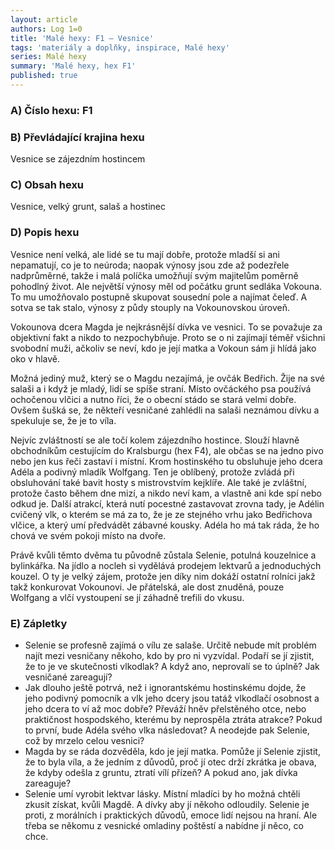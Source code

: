 ```yaml
---
layout: article
authors: Log 1=0
title: 'Malé hexy: F1 – Vesnice'
tags: 'materiály a doplňky, inspirace, Malé hexy'
series: Malé hexy
summary: 'Malé hexy, hex F1'
published: true
---
```


### A) Číslo hexu: F1

### B) Převládající krajina hexu

Vesnice se zájezdním hostincem

### C) Obsah hexu

Vesnice, velký grunt, salaš a hostinec

### D) Popis hexu

Vesnice není velká, ale lidé se tu mají dobře, protože mladší si ani nepamatují, co je to neúroda; naopak výnosy jsou zde až podezřele nadprůměrné, takže i malá políčka umožňují svým majitelům poměrně pohodlný život. Ale největší výnosy měl od počátku grunt sedláka Vokouna. To mu umožňovalo postupně skupovat sousední pole a najímat čeleď. A sotva se tak stalo, výnosy z půdy stouply na Vokounovskou úroveň.

Vokounova dcera Magda je nejkrásnější dívka ve vesnici. To se považuje za objektivní fakt a nikdo to nezpochybňuje. Proto se o ni zajímají téměř všichni svobodní muži, ačkoliv se neví, kdo je její matka a Vokoun sám ji hlídá jako oko v hlavě.

Možná jediný muž, který se o Magdu nezajímá, je ovčák Bedřich. Žije na své salaši a i když je mladý, lidí se spíše straní. Místo ovčáckého psa používá ochočenou vlčici a nutno říci, že o obecní stádo se stará velmi dobře. Ovšem šušká se, že někteří vesničané zahlédli na salaši neznámou dívku a spekuluje se, že je to víla.

Nejvíc zvláštností se ale točí kolem zájezdního hostince. Slouží hlavně obchodníkům cestujícím do Kralsburgu (hex F4), ale občas se na jedno pivo nebo jen kus řeči zastaví i místní. Krom hostinského tu obsluhuje jeho dcera Adéla a podivný mladík Wolfgang. Ten je oblíbený, protože zvládá při obsluhování také bavit hosty s mistrovstvím kejklíře. Ale také je zvláštní, protože často během dne mizí, a nikdo neví kam, a vlastně ani kde spí nebo odkud je. Další atrakcí, která nutí pocestné zastavovat zrovna tady, je Adélin cvičený vlk, o kterém se má za to, že je ze stejného vrhu jako Bedřichova vlčice, a který umí předvádět zábavné kousky. Adéla ho má tak ráda, že ho chová ve svém pokoji místo na dvoře.

Právě kvůli těmto dvěma tu původně zůstala Selenie, potulná kouzelnice a bylinkářka. Na jídlo a nocleh si vydělává prodejem lektvarů a jednoduchých kouzel. O ty je velký zájem, protože jen díky nim dokáží ostatní rolníci jakž takž konkurovat Vokounovi. Je přátelská, ale dost znuděná, pouze Wolfgang a vlčí vystoupení se jí záhadně trefili do vkusu.

### E) Zápletky

- Selenie se profesně zajímá o vílu ze salaše. Určitě nebude mít problém najít mezi vesničany někoho, kdo by pro ni vyzvídal. Podaří se jí zjistit, že to je ve skutečnosti vlkodlak? A když ano, neprovalí se to úplně? Jak vesničané zareagují?
- Jak dlouho ještě potrvá, než i ignorantskému hostinskému dojde, že jeho podivný pomocník a vlk jeho dcery jsou tatáž vlkodlačí osobnost a jeho dcera to ví až moc dobře? Převáží hněv přelstěného otce, nebo praktičnost hospodského, kterému by neprospěla ztráta atrakce? Pokud to první, bude Adéla svého vlka následovat? A neodejde pak Selenie, což by mrzelo celou vesnici?
- Magda by se ráda dozvěděla, kdo je její matka. Pomůže jí Selenie zjistit, že to byla víla, a že jedním z důvodů, proč jí otec drží zkrátka je obava, že kdyby odešla z gruntu, ztratí vílí přízeň? A pokud ano, jak dívka zareaguje?
- Selenie umí vyrobit lektvar lásky. Místní mladíci by ho možná chtěli zkusit získat, kvůli Magdě. A dívky aby jí někoho odloudily. Selenie je proti, z morálních i praktických důvodů, emoce lidí nejsou na hraní. Ale třeba se někomu z vesnické omladiny poštěstí a nabídne jí něco, co chce.
